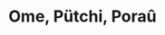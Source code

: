 ---
title: "Ome, Pütchi, Poraû"
description: "Serie periodística intercultural. Tejido de relatos y retratos de mujeres de los pueblos indígenas  Tikuna, Gunadule y Wayuu. Ellas resisten en sus territorios en zonas de fronteras impuestas, mientras cuidan sus saberes y tradiciones."
images:
  - "https://res.cloudinary.com/randommonkey/image/upload/c_scale,q_70,w_2000/v1594571833/agenda-propia/slider/slider-image-1.jpg"
---